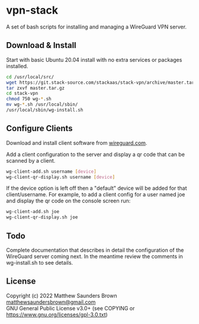 # vpn-stack

A set of bash scripts for installing and managing a WireGuard VPN server.

## Download & Install

Start with basic Ubuntu 20.04 install with no extra services or packages installed.

```bash
cd /usr/local/src/
wget https://git.stack-source.com/stackaas/stack-vpn/archive/master.tar.gz
tar zxvf master.tar.gz
cd stack-vpn
chmod 750 wg-*.sh
mv wg-*.sh /usr/local/sbin/
/usr/local/sbin/wg-install.sh
```

## Configure Clients

Download and install client software from [wireguard.com](https://www.wireguard.com/install/).

Add a client configuration to the server and display a qr code that can be scanned by a client.

```bash
wg-client-add.sh username [device]
wg-client-qr-display.sh username [device]
```

If the device option is left off then a "default" device will be added for that client/username.
For example, to add a client config for a user named joe and display the qr code on the console screen run:

```bash
wg-client-add.sh joe
wg-client-qr-display.sh joe
```

## Todo

Complete documentation that describes in detail the configuration of the WireGuard server coming next. In the meantime review the comments in wg-install.sh to see details.

## License
Copyright (c) 2022 Matthew Saunders Brown <matthewsaundersbrown@gmail.com>\
GNU General Public License v3.0+ (see COPYING or https://www.gnu.org/licenses/gpl-3.0.txt)
